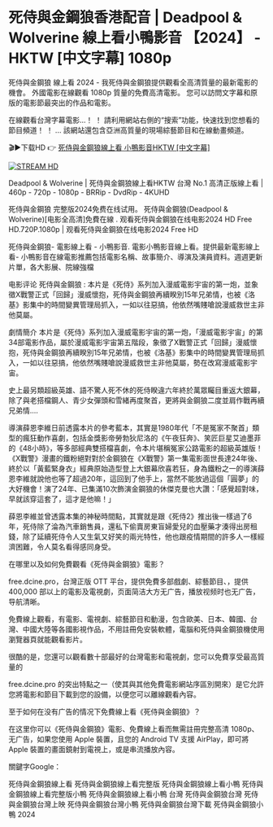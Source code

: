 # 死侍與金鋼狼香港配音 | Deadpool & Wolverine 線上看小鴨影音 【2024】 - HKTW [中文字幕] 1080p

死侍與金鋼狼 線上看 2024 - 我死侍與金鋼狼提供觀看全高清質量的最新電影的機會。 外國電影在線觀看 1080p 質量的免費高清電影。 您可以訪問文字幕和原版的電影節最突出的作品和電影。

在線觀看台灣字幕電影...！ ！ 請利用網站右側的“搜索”功能，快速找到您想看的節目頻道！ ！ ... 該網站還包含亞洲高質量的現場綜藝節目和在線動畫頻道。

🎬▶下载HD 👉 [死侍與金鋼狼線上看 小鴨影音HKTW [中文字幕]](https://free.dcine.pro/zh/movie/533535)

[![STREAM HD](https://i.imgur.com/7W2PGBl.gif)](https://free.dcine.pro/zh/movie/533535)

Deadpool & Wolverine | 死侍與金鋼狼線上看HKTW 台灣 No.1 高清正版線上看 | 460p - 720p - 1080p - BRRip - DvdRip - 4KUHD

死侍與金鋼狼 完整版2024免费在线试用。 死侍與金鋼狼(Deadpool & Wolverine)[电影全高清]免費在線 . 观看死侍與金鋼狼在线电影2024 HD Free HD.720P.1080p | 观看死侍與金鋼狼在线电影2024 Free HD

死侍與金鋼狼- 電影線上看 -  小鴨影音. 電影小鴨影音線上看。提供最新電影線上看- 小鴨影音在線電影推薦包括電影名稱、故事簡介、導演及演員資料。週週更新片單，各大影展、院線強檔

电影评论 死侍與金鋼狼 :
本片是《死侍》系列加入漫威電影宇宙的第一炮，並象徵X戰警正式「回歸」漫威懷抱，死侍與金鋼狼再續睽別15年兄弟情，也被《洛基》影集中的時間變異管理局抓入，一如以往惡搞，他依然嘴賤嗆說漫威救世主非他莫屬。

劇情簡介
本片是《死侍》系列加入漫威電影宇宙的第一炮，「漫威電影宇宙」的第34部電影作品，屬於漫威電影宇宙第五階段，象徵了X戰警正式「回歸」漫威懷抱，死侍與金鋼狼再續睽別15年兄弟情，也被《洛基》影集中的時間變異管理局抓入，一如以往惡搞，他依然嘴賤嗆說漫威救世主非他莫屬，勢在改寫漫威電影宇宙。

史上最另類超級英雄、語不驚人死不休的死侍睽違六年終於萬眾矚目重返大銀幕，除了與老搭檔鋼人、青少女彈頭和雪緒再度聚首，更將與金鋼狼二度並肩作戰再續兄弟情....

導演薛恩李維日前透露本片的參考藍本，其實是1980年代「不是冤家不聚首」類型的瘋狂動作喜劇，包括金獎影帝勞勃狄尼洛的《午夜狂奔》、笑匠巨星艾迪墨菲的《48小時》，等多部經典雙搭檔喜劇，令本片堪稱冤家公路電影的超級英雄版！《X戰警》漫畫的鐵粉絕對對於金鋼狼在《X戰警》第一集電影面世長達24年後、終於以「黃藍緊身衣」經典原始造型登上大銀幕欣喜若狂，身為鐵粉之一的導演薛恩李維就說他也等了超過20年，這回到了他手上，當然不能放過這個「圓夢」的大好機會！演了24年、已集滿10次飾演金鋼狼的休傑克曼也大讚：「感覺超對味，早就該穿這套了，這才是他嘛！」

薛恩李維並曾透露本集的神秘時間點，其實就是跟《死侍2》推出後一樣過了6年，死侍除了淪為汽車銷售員，還私下偷賣房東盲婦愛兒的血壓藥才湊得出房租錢，除了延續死侍令人又生氣又好笑的兩光特性，他也跟疫情期間的許多人一樣經濟困難，令人莫名看得感同身受。

在哪里以及如何免費觀看《死侍與金鋼狼》電影？

free.dcine.pro，台灣正版 OTT 平台，提供免費多部戲劇、綜藝節目、，提供 400,000 部以上的電影及電視劇，页面简洁大方无广告，播放视频时也无广告，导航清晰。

免費線上觀看，有電影、電視劇、綜藝節目和動漫，包含歐美、日本、韓國、台灣、中國大陸等各國影視作品，不用註冊免安裝軟體，電腦和死侍與金鋼狼機使用瀏覽器頁就能觀看影片。

很酷的是，您還可以觀看數十部最好的台灣電影和電視劇，您可以免費享受最高質量的

free.dcine.pro 的突出特點之一（使其與其他免費電影網站序區別開來）是它允許您將電影和節目下載到您的設備，以便您可以離線觀看內容。

至于如何在没有广告的情况下免費線上看《死侍與金鋼狼》？

在这里你可以《死侍與金鋼狼》電影、免費線上看而無需註冊完整高清 1080p、无广告，如果您使用 Apple 裝置，且您的 Android TV 支援 AirPlay，即可將 Apple 裝置的畫面鏡射到電視上，或是串流播放內容。

關鍵字Google：

死侍與金鋼狼線上看
死侍與金鋼狼線上看完整版
死侍與金鋼狼線上看小鴨
死侍與金鋼狼線上看完整版小鴨
死侍與金鋼狼線上看小鴨 台灣
死侍與金鋼狼台灣
死侍與金鋼狼台灣上映
死侍與金鋼狼台灣小鴨
死侍與金鋼狼台灣下載
死侍與金鋼狼小鴨 2024
